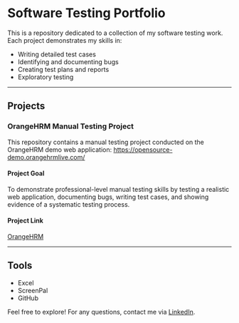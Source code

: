 # Software Testing Portfolio

This is a repository dedicated to a collection of my software testing work.
Each project demonstrates my skills in:

- Writing detailed test cases
- Identifying and documenting bugs
- Creating test plans and reports
- Exploratory testing

---

## Projects

### OrangeHRM Manual Testing Project
This repository contains a manual testing project conducted on the OrangeHRM demo web application: https://opensource-demo.orangehrmlive.com/
#### Project Goal
To demonstrate professional-level manual testing skills by testing a realistic web application, documenting bugs, writing test cases, and showing evidence of a systematic testing process.
#### Project Link
[OrangeHRM](https://github.com/adamxngy/OrangeHRM)

---

## Tools
- Excel
- ScreenPal
- GitHub

Feel free to explore! For any questions, contact me via [LinkedIn](https://www.linkedin.com/in/adamxngy/).
